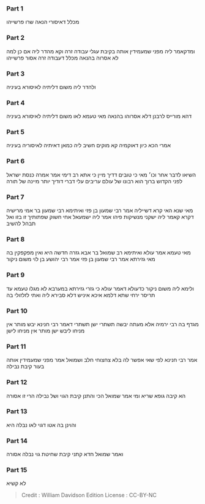
### Part 1
מכלל דאיסורי הנאה שרו פרשייהו

### Part 2
ומדקאמר ליה מפני שמעמידין אותה בקיבת עגלי עבודה זרה וקא מהדר ליה אם כן למה לא אסרוה בהנאה מכלל דעבודה זרה אסור פרשייהו

### Part 3
ולהדר ליה משום דליתיה לאיסורא בעיניה

### Part 4
דהא מורייס לרבנן דלא אסרוהו בהנאה מאי טעמא לאו משום דליתיה לאיסורא בעיניה

### Part 5
אמרי הכא כיון דאוקמיה קא מוקים חשיב ליה כמאן דאיתיה לאיסוריה בעיניה

### Part 6
השיאו לדבר אחר וכו׳ מאי כי טובים דדיך מיין כי אתא רב דימי אמר אמרה כנסת ישראל לפני הקדוש ברוך הוא רבונו של עולם עריבים עלי דברי דודיך יותר מיינה של תורה

### Part 7
מאי שנא האי קרא דשייליה אמר רבי שמעון בן פזי ואיתימא רבי שמעון בר אמי מרישיה דקרא קאמר ליה ישקני מנשיקות פיהו אמר ליה ישמעאל אחי חשוק שפתותיך זו בזו ואל תבהל להשיב

### Part 8
מאי טעמא אמר עולא ואיתימא רב שמואל בר אבא גזרה חדשה היא ואין מפקפקין בה מאי גזירתא אמר רבי שמעון בן פזי אמר רבי יהושע בן לוי משום ניקור

### Part 9
ולימא ליה משום ניקור כדעולא דאמר עולא כי גזרי גזירתא במערבא לא מגלו טעמא עד תריסר ירחי שתא דלמא איכא איניש דלא סבירא ליה ואתי לזלזולי בה

### Part 10
מגדף בה רבי ירמיה אלא מעתה יבשה תשתרי ישן תשתרי דאמר רבי חנינא יבש מותר אין מניחו ליבש ישן מותר אין מניחו לישן

### Part 11
אמר רבי חנינא לפי שאי אפשר לה בלא צחצוחי חלב ושמואל אמר מפני שמעמידין אותה בעור קיבת נבילה

### Part 12
הא קיבה גופא שריא ומי אמר שמואל הכי והתנן קיבת הגוי ושל נבילה הרי זו אסורה

### Part 13
והוינן בה אטו דגוי לאו נבלה היא

### Part 14
ואמר שמואל חדא קתני קיבת שחיטת גוי נבלה אסורה

### Part 15
לא קשיא

>Credit : William Davidson Edition
>License : CC-BY-NC